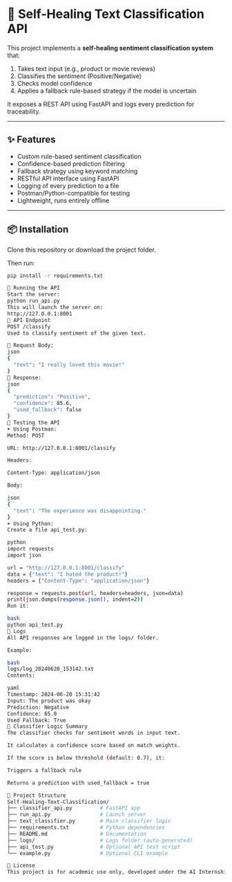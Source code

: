 # 🧠 Self-Healing Text Classification API

This project implements a **self-healing sentiment classification system** that:
1. Takes text input (e.g., product or movie reviews)
2. Classifies the sentiment (Positive/Negative)
3. Checks model confidence
4. Applies a fallback rule-based strategy if the model is uncertain

It exposes a REST API using FastAPI and logs every prediction for traceability.

---

## ✨ Features

- Custom rule-based sentiment classification
- Confidence-based prediction filtering
- Fallback strategy using keyword matching
- RESTful API interface using FastAPI
- Logging of every prediction to a file
- Postman/Python-compatible for testing
- Lightweight, runs entirely offline

---

## 📦 Installation

Clone this repository or download the project folder.

Then run:

```bash
pip install -r requirements.txt

🚀 Running the API
Start the server:
python run_api.py
This will launch the server on:
http://127.0.0.1:8001
📮 API Endpoint
POST /classify
Used to classify sentiment of the given text.

🔹 Request Body:
json
{
  "text": "I really loved this movie!"
}
🔹 Response:
json
{
  "prediction": "Positive",
  "confidence": 85.6,
  "used_fallback": false
}
🧪 Testing the API
➤ Using Postman:
Method: POST

URL: http://127.0.0.1:8001/classify

Headers:

Content-Type: application/json

Body:

json
{
  "text": "The experience was disappointing."
}
➤ Using Python:
Create a file api_test.py:

python
import requests
import json

url = "http://127.0.0.1:8001/classify"
data = {"text": "I hated the product!"}
headers = {"Content-Type": "application/json"}

response = requests.post(url, headers=headers, json=data)
print(json.dumps(response.json(), indent=2))
Run it:

bash
python api_test.py
🧾 Logs
All API responses are logged in the logs/ folder.

Example:

bash
logs/log_20240620_153142.txt
Contents:

yaml
Timestamp: 2024-06-20 15:31:42
Input: The product was okay
Prediction: Negative
Confidence: 65.0
Used Fallback: True
🧠 Classifier Logic Summary
The classifier checks for sentiment words in input text.

It calculates a confidence score based on match weights.

If the score is below threshold (default: 0.7), it:

Triggers a fallback rule

Returns a prediction with used_fallback = true

📂 Project Structure
Self-Healing-Text-Classification/
├── classifier_api.py         # FastAPI app
├── run_api.py                # Launch server
├── text_classifier.py        # Main classifier logic
├── requirements.txt          # Python dependencies
├── README.md                 # Documentation
├── logs/                     # Logs folder (auto-generated)
├── api_test.py               # Optional API test script
└── example.py                # Optional CLI example

📜 License
This project is for academic use only, developed under the AI Internship Project.

